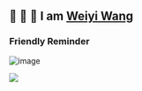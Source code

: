 ## 👋 👋 👋 I am [Weiyi Wang](https://github.com/TheWangAndOnly)

### Friendly Reminder 

![image](https://user-images.githubusercontent.com/80552414/154581396-0edf3d51-0ab7-4eec-af1e-c07bbed73b86.png)

![](https://komarev.com/ghpvc/?username=TheWangAndOnly)
